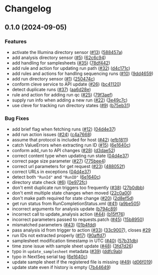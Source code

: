 # Changelog

## 0.1.0 (2024-09-05)


### Features

* activate the Illumina directory sensor ([#13](https://github.com/gmc-norr/st2-seqdata/issues/13)) ([588457a](https://github.com/gmc-norr/st2-seqdata/commit/588457ac7b310c2167a483c8697a4692b678197f))
* add analysis directory sensor ([#5](https://github.com/gmc-norr/st2-seqdata/issues/5)) ([62c6c94](https://github.com/gmc-norr/st2-seqdata/commit/62c6c94f2b30ae588eba749fef74644b38af7af9))
* add handling for samplesheets ([#35](https://github.com/gmc-norr/st2-seqdata/issues/35)) ([78df442](https://github.com/gmc-norr/st2-seqdata/commit/78df4420f64944746f577f47f49b3a231b3d8332))
* add rule and action for updating run path ([#32](https://github.com/gmc-norr/st2-seqdata/issues/32)) ([d4c171c](https://github.com/gmc-norr/st2-seqdata/commit/d4c171cd8a6076e18e47995e2b5ab8a2554fb55a))
* add rules and actions for handling sequencing runs ([#10](https://github.com/gmc-norr/st2-seqdata/issues/10)) ([9dd4659](https://github.com/gmc-norr/st2-seqdata/commit/9dd46590045439c02635fef19d085e9bf71cd652))
* add run directory sensor ([#1](https://github.com/gmc-norr/st2-seqdata/issues/1)) ([250474c](https://github.com/gmc-norr/st2-seqdata/commit/250474c53c9cd9a31e2f1a60f62cd52fa5cd993a))
* conform cleve service to API update ([#26](https://github.com/gmc-norr/st2-seqdata/issues/26)) ([bc41120](https://github.com/gmc-norr/st2-seqdata/commit/bc4112051b5e1610a7c700e6090c41916e64e0a0))
* detect duplicate runs ([#37](https://github.com/gmc-norr/st2-seqdata/issues/37)) ([aa6d28e](https://github.com/gmc-norr/st2-seqdata/commit/aa6d28ed61a880b0e5c0e6beb930b092b296faeb))
* rule and action for adding run qc ([#25](https://github.com/gmc-norr/st2-seqdata/issues/25)) ([79f3aef](https://github.com/gmc-norr/st2-seqdata/commit/79f3aef71f8b7bfe30ea1c9a01eafb8b6089d576))
* supply run info when adding a new run ([#22](https://github.com/gmc-norr/st2-seqdata/issues/22)) ([3e49c7c](https://github.com/gmc-norr/st2-seqdata/commit/3e49c7cab1cea14cf52b443050ae3e1c02aab8cf))
* use cleve for tracking run directory states ([#9](https://github.com/gmc-norr/st2-seqdata/issues/9)) ([b75eb31](https://github.com/gmc-norr/st2-seqdata/commit/b75eb315d736421868d2cddca63df1b89b85a3b3))


### Bug Fixes

* add brief flag when fetching runs ([#12](https://github.com/gmc-norr/st2-seqdata/issues/12)) ([04d4e37](https://github.com/gmc-norr/st2-seqdata/commit/04d4e370979b8f6ccf183c757243efeeb0326203))
* add run action issues ([#24](https://github.com/gmc-norr/st2-seqdata/issues/24)) ([c4a7668](https://github.com/gmc-norr/st2-seqdata/commit/c4a76688450230acbd4bfdea1b30ed972522f2bd))
* assume that protocol is included for host ([#42](https://github.com/gmc-norr/st2-seqdata/issues/42)) ([efb1811](https://github.com/gmc-norr/st2-seqdata/commit/efb181122b908c63dbaae629350ad1a229fbd6d4))
* catch ValueErrors when extracting run ID ([#15](https://github.com/gmc-norr/st2-seqdata/issues/15)) ([6e1640c](https://github.com/gmc-norr/st2-seqdata/commit/6e1640cfbcfa6df1ef05bd33d117a4adff44e246))
* conform add_run to API changes ([#28](https://github.com/gmc-norr/st2-seqdata/issues/28)) ([d3dae52](https://github.com/gmc-norr/st2-seqdata/commit/d3dae5268481509f2658279a32c139a6f63932b3))
* correct content type when updating run state ([04d4e37](https://github.com/gmc-norr/st2-seqdata/commit/04d4e370979b8f6ccf183c757243efeeb0326203))
* correct page size parameter ([#27](https://github.com/gmc-norr/st2-seqdata/issues/27)) ([775bee4](https://github.com/gmc-norr/st2-seqdata/commit/775bee4b928c39dd421b3dc7ffa1f74f344ba1c4))
* correct url parameters for get request ([#23](https://github.com/gmc-norr/st2-seqdata/issues/23)) ([488052f](https://github.com/gmc-norr/st2-seqdata/commit/488052fdbc54f5fe9c7b6e051fe596075f958e34))
* correct URLs in exceptions ([04d4e37](https://github.com/gmc-norr/st2-seqdata/commit/04d4e370979b8f6ccf183c757243efeeb0326203))
* detect both `"RunId"` and `"RunID"` ([6e1640c](https://github.com/gmc-norr/st2-seqdata/commit/6e1640cfbcfa6df1ef05bd33d117a4adff44e246))
* directory state check ([#6](https://github.com/gmc-norr/st2-seqdata/issues/6)) ([0e972fc](https://github.com/gmc-norr/st2-seqdata/commit/0e972fc727c3b309d75f2facf3eb7310dd4a7835))
* don't emit duplicate run triggers too frequently ([#38](https://github.com/gmc-norr/st2-seqdata/issues/38)) ([27b0dbb](https://github.com/gmc-norr/st2-seqdata/commit/27b0dbbf57d0fb2e458094090616b8bba00836f5))
* don't emit multiple state changes when moved ([22c0a00](https://github.com/gmc-norr/st2-seqdata/commit/22c0a00ac02e3d78d5ac4a7a7f352cb6fac6484b))
* don't make path required for state change ([#20](https://github.com/gmc-norr/st2-seqdata/issues/20)) ([2d8ef5d](https://github.com/gmc-norr/st2-seqdata/commit/2d8ef5d695e0d821fd48a9653cdcf4e4d45b84ce))
* get run status from RunCompletionStatus.xml ([#41](https://github.com/gmc-norr/st2-seqdata/issues/41)) ([a9be505](https://github.com/gmc-norr/st2-seqdata/commit/a9be5051788bcc3d46682c122abb97c798d5d049))
* incorrect arguments for analysis update ([b794c89](https://github.com/gmc-norr/st2-seqdata/commit/b794c89903ddc03e144e2df7669ae3d26e7e5ffe))
* incorrect call to update_analysis action ([#44](https://github.com/gmc-norr/st2-seqdata/issues/44)) ([b15ff76](https://github.com/gmc-norr/st2-seqdata/commit/b15ff7631a6c71fab55aed66bc38a9f0ae38523e))
* incorrect parameters passed to requests.patch ([#45](https://github.com/gmc-norr/st2-seqdata/issues/45)) ([15b8950](https://github.com/gmc-norr/st2-seqdata/commit/15b8950f5e8d0bd0872a2847d26a6239119d9376))
* mismatched parameters ([#43](https://github.com/gmc-norr/st2-seqdata/issues/43)) ([01b4fdd](https://github.com/gmc-norr/st2-seqdata/commit/01b4fdd52e8bd0711753b256f067342572865788))
* pass analysis id from trigger to action ([#33](https://github.com/gmc-norr/st2-seqdata/issues/33)) ([33c9007](https://github.com/gmc-norr/st2-seqdata/commit/33c90072d22a9d943a4a3b935fca7410db95af92)), closes [#29](https://github.com/gmc-norr/st2-seqdata/issues/29)
* run IDs not extracted properly ([#17](https://github.com/gmc-norr/st2-seqdata/issues/17)) ([90affd7](https://github.com/gmc-norr/st2-seqdata/commit/90affd764a4fdee3dd70c7a5f189da3a5f3aa006))
* samplesheet modification timestamp in UTC ([#40](https://github.com/gmc-norr/st2-seqdata/issues/40)) ([57b31db](https://github.com/gmc-norr/st2-seqdata/commit/57b31db2190e8569220e261c1842d6bd95ba6816))
* time zone issue with sample sheet update ([#48](https://github.com/gmc-norr/st2-seqdata/issues/48)) ([3fd7d26](https://github.com/gmc-norr/st2-seqdata/commit/3fd7d261f64931d2ca0661b149b7eec60bc66fe7))
* typo in `update_samplesheet` metadata ([#39](https://github.com/gmc-norr/st2-seqdata/issues/39)) ([ddfc9ab](https://github.com/gmc-norr/st2-seqdata/commit/ddfc9ab46dccbe4e9406c200a181ca3334eeab4d))
* typo in NextSeq serial tag ([6e1640c](https://github.com/gmc-norr/st2-seqdata/commit/6e1640cfbcfa6df1ef05bd33d117a4adff44e246))
* update sample sheet if the registered file is missing ([#49](https://github.com/gmc-norr/st2-seqdata/issues/49)) ([d06f019](https://github.com/gmc-norr/st2-seqdata/commit/d06f01926195c36866dd74db668739a5e1133f57))
* update state even if history is empty ([7b44649](https://github.com/gmc-norr/st2-seqdata/commit/7b446499bf41f74626ed975c80e5d38f95168880))
